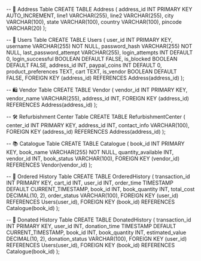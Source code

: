 -- 📍 Address Table
CREATE TABLE Address (
    address_id INT PRIMARY KEY AUTO_INCREMENT,
    line1 VARCHAR(255),
    line2 VARCHAR(255),
    city VARCHAR(100),
    state VARCHAR(100),
    country VARCHAR(100),
    pincode VARCHAR(20)
);

-- 👤 Users Table
CREATE TABLE Users (
    user_id INT PRIMARY KEY,
    username VARCHAR(255) NOT NULL,
    password_hash VARCHAR(255) NOT NULL,
    last_password_attempt VARCHAR(255),
    login_attempts INT DEFAULT 0,
    login_successful BOOLEAN DEFAULT FALSE,
    is_blocked BOOLEAN DEFAULT FALSE,
    address_id INT,
    paypal_coins INT DEFAULT 0,
    product_preferences TEXT,
    cart TEXT,
    is_vendor BOOLEAN DEFAULT FALSE,
    FOREIGN KEY (address_id) REFERENCES Address(address_id)
);

-- 🛍️ Vendor Table
CREATE TABLE Vendor (
    vendor_id INT PRIMARY KEY,
    vendor_name VARCHAR(255),
    address_id INT,
    FOREIGN KEY (address_id) REFERENCES Address(address_id)
);

-- 🛠 Refurbishment Center Table
CREATE TABLE RefurbishmentCenter (
    center_id INT PRIMARY KEY,
    address_id INT,
    contact_info VARCHAR(100),
    FOREIGN KEY (address_id) REFERENCES Address(address_id)
);

-- 📚 Catalogue Table
CREATE TABLE Catalogue (
    book_id INT PRIMARY KEY,
    book_name VARCHAR(255) NOT NULL,
    quantity_available INT,
    vendor_id INT,
    book_status VARCHAR(100),
    FOREIGN KEY (vendor_id) REFERENCES Vendor(vendor_id)
);

-- 🧾 Ordered History Table
CREATE TABLE OrderedHistory (
    transaction_id INT PRIMARY KEY,
    cart_id INT,
    user_id INT,
    order_time TIMESTAMP DEFAULT CURRENT_TIMESTAMP,
    book_id INT,
    book_quantity INT,
    total_cost DECIMAL(10, 2),
    order_status VARCHAR(100),
    FOREIGN KEY (user_id) REFERENCES Users(user_id),
    FOREIGN KEY (book_id) REFERENCES Catalogue(book_id)
);

-- 🎁 Donated History Table
CREATE TABLE DonatedHistory (
    transaction_id INT PRIMARY KEY,
    user_id INT,
    donation_time TIMESTAMP DEFAULT CURRENT_TIMESTAMP,
    book_id INT,
    book_quantity INT,
    estimated_value DECIMAL(10, 2),
    donation_status VARCHAR(100),
    FOREIGN KEY (user_id) REFERENCES Users(user_id),
    FOREIGN KEY (book_id) REFERENCES Catalogue(book_id)
);
